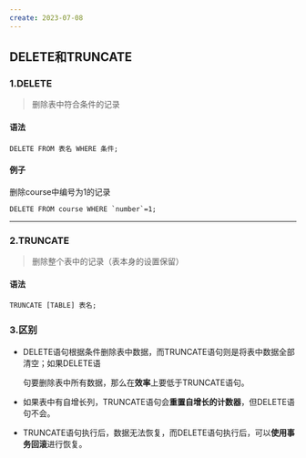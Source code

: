 ```yaml
---
create: 2023-07-08
---
```

## DELETE和TRUNCATE

### 1.DELETE

> 删除表中符合条件的记录

#### 语法

```mysql
DELETE FROM 表名 WHERE 条件;
```

#### 例子

删除course中编号为1的记录

```mysql
DELETE FROM course WHERE `number`=1;
```

---

### 2.TRUNCATE

> 删除整个表中的记录（表本身的设置保留）

#### 语法

```mysql
TRUNCATE [TABLE] 表名;
```

### 3.区别

* DELETE语句根据条件删除表中数据，而TRUNCATE语句则是将表中数据全部清空；如果DELETE语

	句要删除表中所有数据，那么在**效率**上要低于TRUNCATE语句。

* 如果表中有自增长列，TRUNCATE语句会**重置自增长的计数器**，但DELETE语句不会。

* TRUNCATE语句执行后，数据无法恢复，而DELETE语句执行后，可以**使用事务回滚**进行恢复。